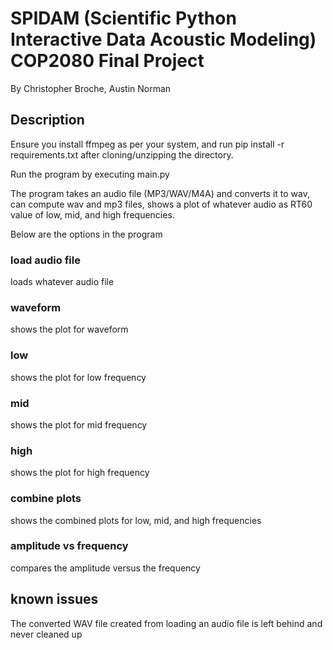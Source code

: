 # SPIDAM (Scientific Python Interactive Data Acoustic Modeling) COP2080 Final Project

By Christopher Broche, Austin Norman

## Description

Ensure you install ffmpeg as per your system, and run pip install -r requirements.txt after cloning/unzipping the directory.

Run the program by executing main.py

The program takes an audio file (MP3/WAV/M4A) and converts it to wav, can compute wav and mp3 files, shows a plot of whatever audio as RT60 value of low, mid, and high frequencies.

Below are the options in the program

### load audio file
loads whatever audio file
### waveform
shows the plot for waveform
### low
shows the plot for low frequency
### mid
shows the plot for mid frequency
### high
shows the plot for high frequency
### combine plots
shows the combined plots for low, mid, and high frequencies
### amplitude vs frequency
compares the amplitude versus the frequency


## known issues
The converted WAV file created from loading an audio file is left behind and never cleaned up

